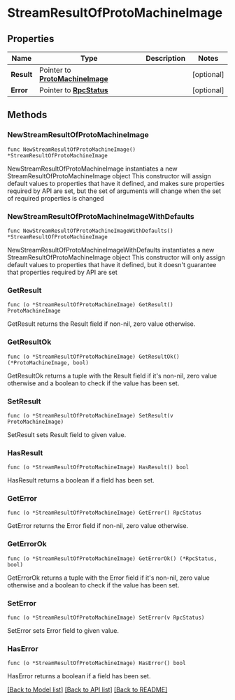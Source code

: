 # StreamResultOfProtoMachineImage

## Properties

Name | Type | Description | Notes
------------ | ------------- | ------------- | -------------
**Result** | Pointer to [**ProtoMachineImage**](ProtoMachineImage.md) |  | [optional] 
**Error** | Pointer to [**RpcStatus**](RpcStatus.md) |  | [optional] 

## Methods

### NewStreamResultOfProtoMachineImage

`func NewStreamResultOfProtoMachineImage() *StreamResultOfProtoMachineImage`

NewStreamResultOfProtoMachineImage instantiates a new StreamResultOfProtoMachineImage object
This constructor will assign default values to properties that have it defined,
and makes sure properties required by API are set, but the set of arguments
will change when the set of required properties is changed

### NewStreamResultOfProtoMachineImageWithDefaults

`func NewStreamResultOfProtoMachineImageWithDefaults() *StreamResultOfProtoMachineImage`

NewStreamResultOfProtoMachineImageWithDefaults instantiates a new StreamResultOfProtoMachineImage object
This constructor will only assign default values to properties that have it defined,
but it doesn't guarantee that properties required by API are set

### GetResult

`func (o *StreamResultOfProtoMachineImage) GetResult() ProtoMachineImage`

GetResult returns the Result field if non-nil, zero value otherwise.

### GetResultOk

`func (o *StreamResultOfProtoMachineImage) GetResultOk() (*ProtoMachineImage, bool)`

GetResultOk returns a tuple with the Result field if it's non-nil, zero value otherwise
and a boolean to check if the value has been set.

### SetResult

`func (o *StreamResultOfProtoMachineImage) SetResult(v ProtoMachineImage)`

SetResult sets Result field to given value.

### HasResult

`func (o *StreamResultOfProtoMachineImage) HasResult() bool`

HasResult returns a boolean if a field has been set.

### GetError

`func (o *StreamResultOfProtoMachineImage) GetError() RpcStatus`

GetError returns the Error field if non-nil, zero value otherwise.

### GetErrorOk

`func (o *StreamResultOfProtoMachineImage) GetErrorOk() (*RpcStatus, bool)`

GetErrorOk returns a tuple with the Error field if it's non-nil, zero value otherwise
and a boolean to check if the value has been set.

### SetError

`func (o *StreamResultOfProtoMachineImage) SetError(v RpcStatus)`

SetError sets Error field to given value.

### HasError

`func (o *StreamResultOfProtoMachineImage) HasError() bool`

HasError returns a boolean if a field has been set.


[[Back to Model list]](../README.md#documentation-for-models) [[Back to API list]](../README.md#documentation-for-api-endpoints) [[Back to README]](../README.md)


